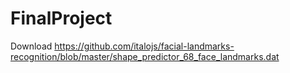 # FinalProject
Download https://github.com/italojs/facial-landmarks-recognition/blob/master/shape_predictor_68_face_landmarks.dat
